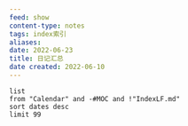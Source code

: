 ```yaml
---
feed: show
content-type: notes
tags: index索引 
aliases: 
date: 2022-06-23
title: 日记汇总
date created: 2022-06-10
---
```


```dataview
list
from "Calendar" and -#MOC and !"IndexLF.md"
sort dates desc
limit 99
```
